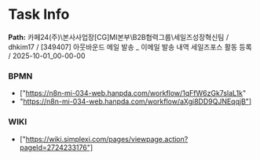 # Task Info

**Path:** 카페24(주)\본사사업장\[CG]MI본부\B2B협력그룹\세일즈성장혁신팀 / dhkim17 / [349407] 아웃바운드 메일 발송 _ 이메일 발송 내역 세일즈포스 활동 등록 / 2025-10-01_00-00-00

### BPMN
- ["https://n8n-mi-034-web.hanpda.com/workflow/1qFfW6zGk7slaL1k"
- "https://n8n-mi-034-web.hanpda.com/workflow/aXgi8DD9QJNEqqjB"]

### WIKI
- ["https://wiki.simplexi.com/pages/viewpage.action?pageId=2724233176"]

